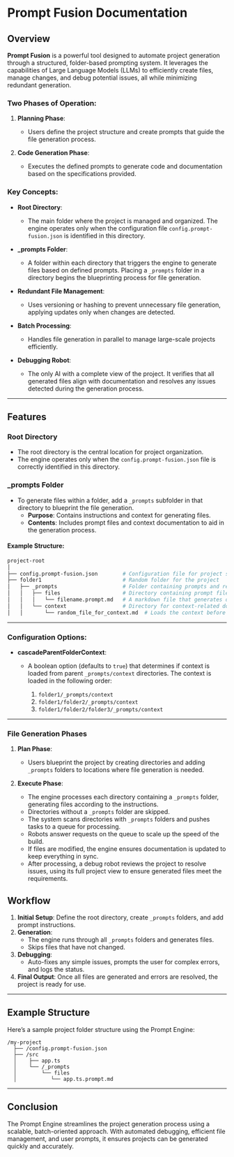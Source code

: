 
# Prompt Fusion Documentation

## Overview
**Prompt Fusion** is a powerful tool designed to automate project generation through a structured, folder-based prompting system. It leverages the capabilities of Large Language Models (LLMs) to efficiently create files, manage changes, and debug potential issues, all while minimizing redundant generation.

### Two Phases of Operation:
1. **Planning Phase**: 
    - Users define the project structure and create prompts that guide the file generation process.
    
2. **Code Generation Phase**: 
    - Executes the defined prompts to generate code and documentation based on the specifications provided.

### Key Concepts:
- **Root Directory**: 
    - The main folder where the project is managed and organized. The engine operates only when the configuration file `config.prompt-fusion.json` is identified in this directory.
  
- **_prompts Folder**: 
    - A folder within each directory that triggers the engine to generate files based on defined prompts. Placing a `_prompts` folder in a directory begins the blueprinting process for file generation.
  
- **Redundant File Management**: 
    - Uses versioning or hashing to prevent unnecessary file generation, applying updates only when changes are detected.
  
- **Batch Processing**: 
    - Handles file generation in parallel to manage large-scale projects efficiently.

- **Debugging Robot**: 
    - The only AI with a complete view of the project. It verifies that all generated files align with documentation and resolves any issues detected during the generation process.

---

## Features

### Root Directory
- The root directory is the central location for project organization.
- The engine operates only when the `config.prompt-fusion.json` file is correctly identified in this directory.

### _prompts Folder
- To generate files within a folder, add a `_prompts` subfolder in that directory to blueprint the file generation.
  - **Purpose**: Contains instructions and context for generating files.
  - **Contents**: Includes prompt files and context documentation to aid in the generation process.

#### Example Structure:

```bash
project-root
│
├── config.prompt-fusion.json        # Configuration file for project settings
├── folder1                          # Random folder for the project
│   ├── _prompts                     # Folder containing prompts and related files (triggers the engine to create files in this directory)
│   │   ├── files                    # Directory containing prompt files
│   │   │   └── filename.prompt.md   # A markdown file that generates one file in folder1
│   │   └── context                  # Directory for context-related documentation
│   │       └── random_file_for_context.md  # Loads the context before generating files
```

---

### Configuration Options:

- **cascadeParentFolderContext**: 
    - A boolean option (defaults to `true`) that determines if context is loaded from parent `_prompts/context` directories. The context is loaded in the following order:
  
        1. `folder1/_prompts/context`
        2. `folder1/folder2/_prompts/context`
        3. `folder1/folder2/folder3/_prompts/context`

<!-- - **stackNewProjectOutput**: 
    - A boolean option (defaults to `false`) that specifies how projects are structured:
        - When set to `true`, the project is stored as a stack of folders.
        - When set to `false`, all files are merged into a single folder. -->

---

### File Generation Phases

1. **Plan Phase**: 
    - Users blueprint the project by creating directories and adding `_prompts` folders to locations where file generation is needed.

2. **Execute Phase**:
    - The engine processes each directory containing a `_prompts` folder, generating files according to the instructions.
    - Directories without a `_prompts` folder are skipped.
    - The system scans directories with `_prompts` folders and pushes tasks to a queue for processing.
    - Robots answer requests on the queue to scale up the speed of the build.
    - If files are modified, the engine ensures documentation is updated to keep everything in sync.
    - After processing, a debug robot reviews the project to resolve issues, using its full project view to ensure generated files meet the requirements.

## Workflow

1. **Initial Setup**: Define the root directory, create `_prompts` folders, and add prompt instructions.
2. **Generation**:
    - The engine runs through all `_prompts` folders and generates files.
    - Skips files that have not changed.
3. **Debugging**:
    - Auto-fixes any simple issues, prompts the user for complex errors, and logs the status.
4. **Final Output**: Once all files are generated and errors are resolved, the project is ready for use.

---

## Example Structure

Here’s a sample project folder structure using the Prompt Engine:

```
/my-project
  ├── /config.prompt-fusion.json
  ├── /src
  │    ├── app.ts
  │    └── /_prompts
  │        └── files
  │           └── app.ts.prompt.md
```

---

## Conclusion
The Prompt Engine streamlines the project generation process using a scalable, batch-oriented approach. With automated debugging, efficient file management, and user prompts, it ensures projects can be generated quickly and accurately.
